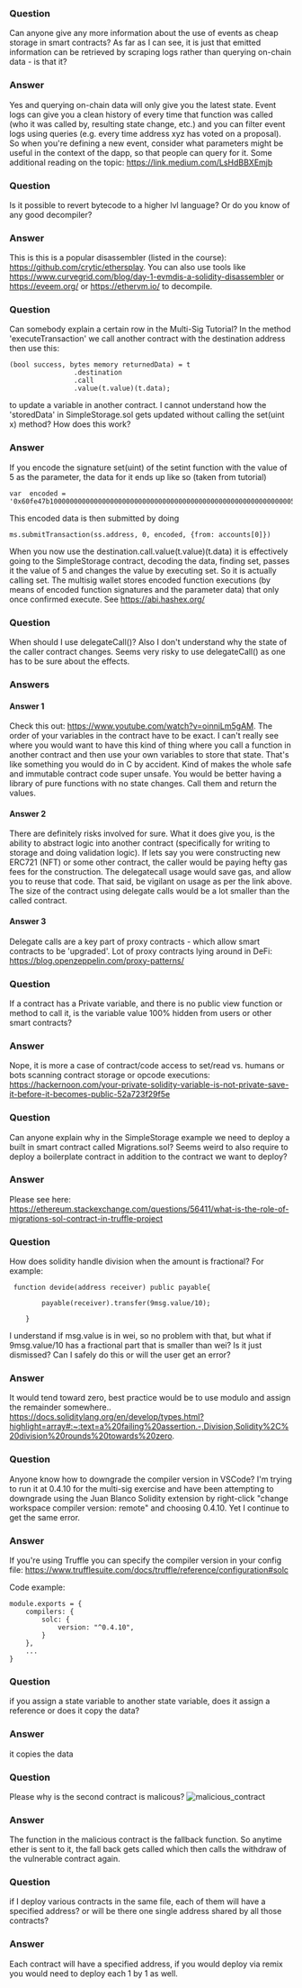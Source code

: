 ### Question
Can anyone give any more information about the use of events as cheap storage in smart contracts? As far as I can see, it is just that emitted information can be retrieved by scraping logs rather than querying on-chain data - is that it?
### Answer
Yes and querying on-chain data will only give you the latest state. Event logs can give you a clean history of every time that function was called (who it was called by, resulting state change, etc.) and you can filter event logs using queries (e.g. every time address xyz has voted on a proposal). So when you're defining a new event, consider what parameters might be useful in the context of the dapp, so that people can query for it.  Some additional reading on the topic:  https://link.medium.com/LsHdBBXEmjb

### Question
Is it possible to revert bytecode to a higher lvl language? Or do you know of any good decompiler?
### Answer
This is this is a popular disassembler (listed in the course): https://github.com/crytic/ethersplay.  You can also use tools like https://www.curvegrid.com/blog/day-1-evmdis-a-solidity-disassembler or https://eveem.org/ or https://ethervm.io/ to decompile.

### Question
Can somebody explain a certain row in the Multi-Sig Tutorial? In the method 'executeTransaction' we call another contract with the destination address then use this:
```
(bool success, bytes memory returnedData) = t
                .destination
                .call
                .value(t.value)(t.data);
```
to update a variable in another contract.
I cannot understand how the 'storedData' in SimpleStorage.sol gets updated without calling the set(uint x) method? How does this work?
### Answer
If you encode the signature set(uint) of the setint function with the value of 5 as the parameter, the data for it ends up like so (taken from tutorial)
```
var  encoded = '0x60fe47b1000000000000000000000000000000000000000000000000000000000005
```
This encoded data is then submitted by doing
```
ms.submitTransaction(ss.address, 0, encoded, {from: accounts[0]})
```
When you now use the destination.call.value(t.value)(t.data) it is effectively going to the SimpleStorage contract, decoding the data, finding set, passes it the value of 5 and changes the value by executing set.  So it is actually calling set. The multisig wallet stores encoded function executions (by means of encoded function signatures and the parameter data) that only once confirmed execute. See https://abi.hashex.org/
### Question
When should I use delegateCall()? Also I don't understand why the state of the caller contract changes. Seems very risky to use delegateCall() as one has to be sure about the effects.
### Answers
#### Answer 1
Check this out: https://www.youtube.com/watch?v=oinniLm5gAM. The order of your variables in the contract have to be exact. I can't really see where you would want to have this kind of thing where you call a function in another contract and then use your own variables to store that state. That's like something you would do in C by accident.
Kind of makes the whole safe and immutable contract code super unsafe. You would be better having a library of pure functions with no state changes. Call them and return the values.
#### Answer 2
There are definitely risks involved for sure. What it does give you, is the ability to abstract logic into  another contract (specifically for writing to storage and doing validation logic).
If lets say you were constructing new ERC721 (NFT) or some other contract, the caller would be paying hefty gas fees for the construction. The delegatecall usage would save gas, and allow you to reuse that code.
That said, be vigilant on usage as per the link above.
The size of the contract using delegate calls would be a lot smaller than the called contract.
#### Answer 3
Delegate calls are a key part of proxy contracts - which allow smart contracts to be 'upgraded'. Lot of proxy contracts lying around in DeFi: https://blog.openzeppelin.com/proxy-patterns/
### Question
If a contract has a Private variable, and there is no public view function or method to call it, is the variable value 100% hidden from users or other smart contracts?
### Answer
Nope, it is more a case of contract/code access to set/read vs. humans or bots scanning contract storage or opcode executions: https://hackernoon.com/your-private-solidity-variable-is-not-private-save-it-before-it-becomes-public-52a723f29f5e 
### Question
Can anyone explain why in the SimpleStorage example we need to deploy a built in smart contract called Migrations.sol? Seems weird to also require to deploy a boilerplate contract in addition to the contract we want to deploy?
### Answer
Please see here: https://ethereum.stackexchange.com/questions/56411/what-is-the-role-of-migrations-sol-contract-in-truffle-project
### Question
How does solidity handle division when the amount is fractional? For example:
```
 function devide(address receiver) public payable{

        payable(receiver).transfer(9msg.value/10);

    }
```
I understand if msg.value is in wei, so no problem with that, but what if 9msg.value/10 has a fractional part that is smaller than wei? Is it just dismissed? Can I safely do this or will the user get an error?
### Answer
It would tend toward zero, best practice would be to use modulo and assign the remainder somewhere..
https://docs.soliditylang.org/en/develop/types.html?highlight=array#:~:text=a%20failing%20assertion.-,Division,Solidity%2C%20division%20rounds%20towards%20zero.
### Question
Anyone know how to downgrade the compiler version in VSCode?  I'm trying to run it at 0.4.10 for the multi-sig exercise and have been attempting to downgrade using the Juan Blanco Solidity extension by right-click "change workspace compiler version: remote" and choosing 0.4.10. Yet I continue to get the same error.
### Answer
If you're using Truffle you can specify the compiler version in your config file: https://www.trufflesuite.com/docs/truffle/reference/configuration#solc

Code example:
```
module.exports = {
	compilers: {
		solc: {
			version: "^0.4.10", 
		}
	},
	...
}
```

### Question
if you assign a state variable to another state variable, does it assign a reference or does it copy the data?
### Answer
it copies the data

### Question
Please why is the second contract is malicous?
![malicious_contract](https://user-images.githubusercontent.com/54582856/136837204-ad5d33ef-4f62-4942-a846-b1b8c5b07eef.png)
### Answer
The function in the malicious contract is the fallback function. So anytime ether is sent to it, the fall back gets called which then calls the withdraw of the vulnerable contract again.

### Question
if I deploy various contracts in the same file, each of them will have a specified address? or will be there one single address shared by all those contracts?
### Answer
Each contract will have a specified address, if you would deploy via remix you would need to deploy each 1 by 1 as well.
